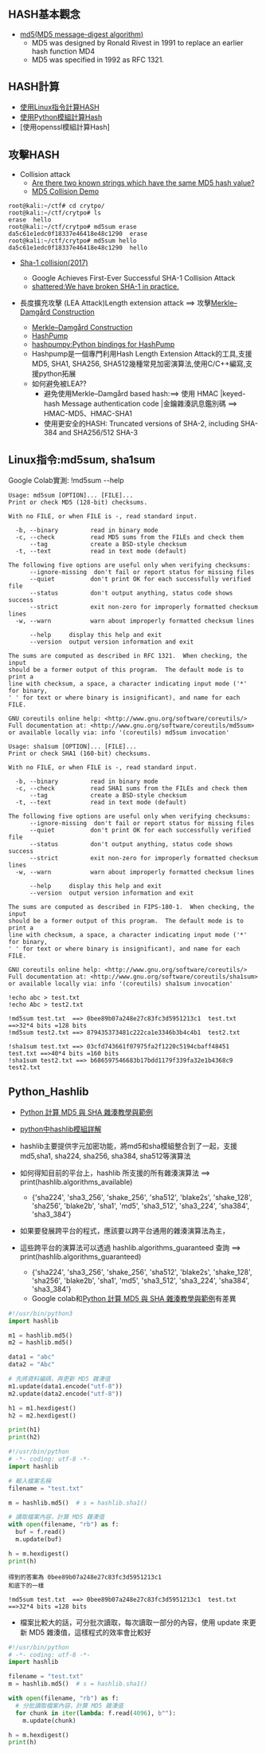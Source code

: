 #
## HASH基本觀念
- [md5(MD5 message-digest algorithm)](https://en.wikipedia.org/wiki/MD5)
  -  MD5 was designed by Ronald Rivest in 1991 to replace an earlier hash function MD4
  -  MD5 was specified in 1992 as RFC 1321.

## HASH計算
- [使用Linux指令計算HASH](#Linux指令)
- [使用Python模組計算Hash](#Python_Hashlib)
- [使用openssl模組計算Hash]

## 攻擊HASH
- Collision attack
  - [Are there two known strings which have the same MD5 hash value?](https://crypto.stackexchange.com/questions/1434/are-there-two-known-strings-which-have-the-same-md5-hash-value) 
  - [MD5 Collision Demo](http://www.mathstat.dal.ca/~selinger/md5collision/)
```
root@kali:~/ctf# cd crytpo/
root@kali:~/ctf/crytpo# ls
erase  hello
root@kali:~/ctf/crytpo# md5sum erase 
da5c61e1edc0f18337e46418e48c1290  erase
root@kali:~/ctf/crytpo# md5sum hello 
da5c61e1edc0f18337e46418e48c1290  hello
```
  - [Sha-1 collision(2017)](http://thehackernews.com/2017/02/sha1-collision-attack.html) 
    - Google Achieves First-Ever Successful SHA-1 Collision Attack 
    - [shattered:We have broken SHA-1 in practice.](https://shattered.io/)


- 長度擴充攻擊 (LEA Attack)Length extension attack ==> 攻擊[Merkle–Damgård Construction](https://en.wikipedia.org/wiki/Merkle%E2%80%93Damg%C3%A5rd_construction)
  - [Merkle–Damgård Construction](https://en.wikipedia.org/wiki/Merkle%E2%80%93Damg%C3%A5rd_construction)
  - [HashPump](https://github.com/bwall/HashPump)
  - [hashpumpy:Python bindings for HashPump](https://github.com/bwall/HashPump)
  - Hashpump是一個專門利用Hash Length Extension Attack的工具,支援MD5, SHA1, SHA256, SHA512幾種常見加密演算法,使用C/C++編寫,支援python拓展
  - 如何避免被LEA??
    - 避免使用Merkle–Damgård based hash:==> 使用 HMAC |keyed-hash Message authentication code |金鑰雜湊訊息鑑別碼 ==> HMAC-MD5、HMAC-SHA1
    - 使用更安全的HASH: Truncated versions of SHA-2, including SHA-384 and SHA256/512  SHA-3


## Linux指令:md5sum, sha1sum

Google Colab實測: !md5sum --help
```
Usage: md5sum [OPTION]... [FILE]...
Print or check MD5 (128-bit) checksums.

With no FILE, or when FILE is -, read standard input.

  -b, --binary         read in binary mode
  -c, --check          read MD5 sums from the FILEs and check them
      --tag            create a BSD-style checksum
  -t, --text           read in text mode (default)

The following five options are useful only when verifying checksums:
      --ignore-missing  don't fail or report status for missing files
      --quiet          don't print OK for each successfully verified file
      --status         don't output anything, status code shows success
      --strict         exit non-zero for improperly formatted checksum lines
  -w, --warn           warn about improperly formatted checksum lines

      --help     display this help and exit
      --version  output version information and exit

The sums are computed as described in RFC 1321.  When checking, the input
should be a former output of this program.  The default mode is to print a
line with checksum, a space, a character indicating input mode ('*' for binary,
' ' for text or where binary is insignificant), and name for each FILE.

GNU coreutils online help: <http://www.gnu.org/software/coreutils/>
Full documentation at: <http://www.gnu.org/software/coreutils/md5sum>
or available locally via: info '(coreutils) md5sum invocation'
```

```
Usage: sha1sum [OPTION]... [FILE]...
Print or check SHA1 (160-bit) checksums.

With no FILE, or when FILE is -, read standard input.

  -b, --binary         read in binary mode
  -c, --check          read SHA1 sums from the FILEs and check them
      --tag            create a BSD-style checksum
  -t, --text           read in text mode (default)

The following five options are useful only when verifying checksums:
      --ignore-missing  don't fail or report status for missing files
      --quiet          don't print OK for each successfully verified file
      --status         don't output anything, status code shows success
      --strict         exit non-zero for improperly formatted checksum lines
  -w, --warn           warn about improperly formatted checksum lines

      --help     display this help and exit
      --version  output version information and exit

The sums are computed as described in FIPS-180-1.  When checking, the input
should be a former output of this program.  The default mode is to print a
line with checksum, a space, a character indicating input mode ('*' for binary,
' ' for text or where binary is insignificant), and name for each FILE.

GNU coreutils online help: <http://www.gnu.org/software/coreutils/>
Full documentation at: <http://www.gnu.org/software/coreutils/sha1sum>
or available locally via: info '(coreutils) sha1sum invocation'
```
```
!echo abc > test.txt
!echo Abc > test2.txt
```
```
!md5sum test.txt  ==> 0bee89b07a248e27c83fc3d5951213c1  test.txt  ==>32*4 bits =128 bits
!md5sum test2.txt ==> 879435373481c222ca1e3346b3b4c4b1  test2.txt
```
```
!sha1sum test.txt ==> 03cfd743661f07975fa2f1220c5194cbaff48451  test.txt ==>40*4 bits =160 bits
!sha1sum test2.txt ==> b686597546683b17bdd1179f339fa32e1b4368c9  test2.txt
```


## Python_Hashlib
- [Python 計算 MD5 與 SHA 雜湊教學與範例](https://blog.gtwang.org/programming/python-md5-sha-hash-functions-tutorial-examples/)
- [python中hashlib模組詳解](https://codertw.com/%E7%A8%8B%E5%BC%8F%E8%AA%9E%E8%A8%80/615922/)

- hashlib主要提供字元加密功能，將md5和sha模組整合到了一起，支援md5,sha1, sha224, sha256, sha384, sha512等演算法
- 如何得知目前的平台上，hashlib 所支援的所有雜湊演算法 ==> print(hashlib.algorithms_available)
  - {'sha224', 'sha3_256', 'shake_256', 'sha512', 'blake2s', 'shake_128', 'sha256', 'blake2b', 'sha1', 'md5', 'sha3_512', 'sha3_224', 'sha384', 'sha3_384'}
- 如果要發展跨平台的程式，應該要以跨平台通用的雜湊演算法為主，
- 這些跨平台的演算法可以透過 hashlib.algorithms_guaranteed 查詢  ==> print(hashlib.algorithms_guaranteed)
  - {'sha224', 'sha3_256', 'shake_256', 'sha512', 'blake2s', 'shake_128', 'sha256', 'blake2b', 'sha1', 'md5', 'sha3_512', 'sha3_224', 'sha384', 'sha3_384'}
  - Google colab和[Python 計算 MD5 與 SHA 雜湊教學與範例](https://blog.gtwang.org/programming/python-md5-sha-hash-functions-tutorial-examples/)有差異

 
```python
#!/usr/bin/python3
import hashlib

m1 = hashlib.md5()
m2 = hashlib.md5()

data1 = "abc"
data2 = "Abc"

# 先將資料編碼，再更新 MD5 雜湊值
m1.update(data1.encode("utf-8"))
m2.update(data2.encode("utf-8"))

h1 = m1.hexdigest()
h2 = m2.hexdigest()

print(h1)
print(h2)
```

```python
#!/usr/bin/python
# -*- coding: utf-8 -*-
import hashlib

# 輸入檔案名稱
filename = "test.txt"

m = hashlib.md5()  # s = hashlib.sha1()

# 讀取檔案內容，計算 MD5 雜湊值
with open(filename, "rb") as f:
  buf = f.read()
  m.update(buf)

h = m.hexdigest()
print(h)
```
```
得到的答案為 0bee89b07a248e27c83fc3d5951213c1
和底下的一樣

!md5sum test.txt  ==> 0bee89b07a248e27c83fc3d5951213c1  test.txt  ==>32*4 bits =128 bits
```

- 檔案比較大的話，可分批次讀取，每次讀取一部分的內容，使用 update 來更新 MD5 雜湊值，這樣程式的效率會比較好
```python
#!/usr/bin/python
# -*- coding: utf-8 -*-
import hashlib

filename = "test.txt"
m = hashlib.md5()  # s = hashlib.sha1()

with open(filename, "rb") as f:
  # 分批讀取檔案內容，計算 MD5 雜湊值
  for chunk in iter(lambda: f.read(4096), b""):
    m.update(chunk)

h = m.hexdigest()
print(h)
```
